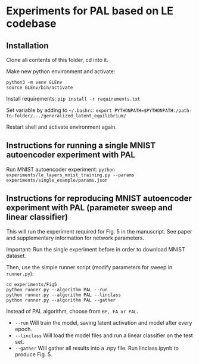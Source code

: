 # Experiments for PAL based on LE codebase


## Installation

Clone all contents of this folder, cd into it.

Make new python environment and activate:
```
python3 -m venv GLEnv
source GLEnv/bin/activate
```

Install requirements:
`pip install -r requirements.txt`

Set variable by adding to `~/.bashrc`:
`export PYTHONPATH=$PYTHONPATH:/path-to-folder/.../generalized_latent_equilibrium/`

Restart shell and activate environment again.

## Instructions for running a single MNIST autoencoder experiment with PAL

Run MNIST autoencoder experiment:
`python experiments/le_layers_mnist_training.py --params experiments/single_example/params.json`

## Instructions for reproducing MNIST autoencoder experiment with PAL (parameter sweep and linear classifier)

This will run the experiment required for Fig. 5 in the manuscript. See paper and supplementary information for network parameters.

Important: Run the single experiment before in order to download MNIST dataset.

Then, use the simple runner script (modify parameters for sweep in `runner.py`):

```
cd experiments/Fig5
python runner.py --algorithm PAL --run
python runner.py --algorithm PAL --linclass
python runner.py --algorithm PAL --gather
```

Instead of PAL algorithm, choose from `BP, FA or PAL`.

- `--run` Will train the model, saving latent activation and model after every epoch.
- `--linclass` Will load the model files and run a linear classifier on the test set.
- `--gather` Will gather all results into a .npy file. Run linclass.ipynb to produce Fig. 5. 
